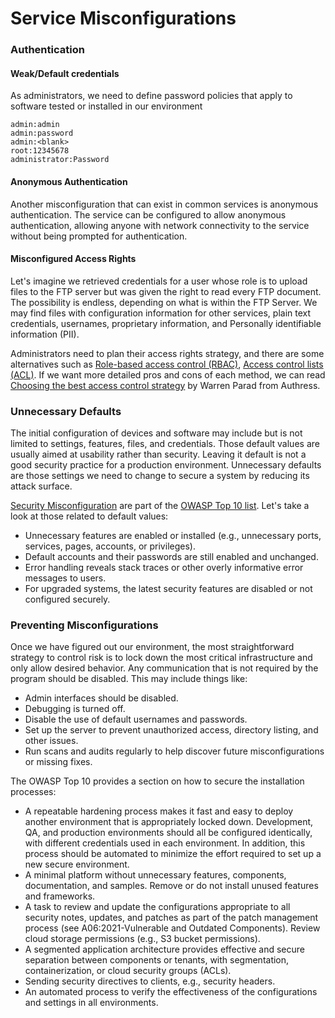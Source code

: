 # Service Misconfigurations
### Authentication
#### Weak/Default credentials
As administrators, we need to define password policies that apply to software tested or installed in our environment
```shell
admin:admin
admin:password
admin:<blank>
root:12345678
administrator:Password
```
#### Anonymous Authentication
Another misconfiguration that can exist in common services is anonymous authentication. The service can be configured to allow anonymous authentication, allowing anyone with network connectivity to the service without being prompted for authentication.
#### Misconfigured Access Rights
Let's imagine we retrieved credentials for a user whose role is to upload files to the FTP server but was given the right to read every FTP document. The possibility is endless, depending on what is within the FTP Server. We may find files with configuration information for other services, plain text credentials, usernames, proprietary information, and Personally identifiable information (PII).

Administrators need to plan their access rights strategy, and there are some alternatives such as [Role-based access control (RBAC)](https://en.wikipedia.org/wiki/Role-based_access_control), [Access control lists (ACL)](https://en.wikipedia.org/wiki/Access-control_list). If we want more detailed pros and cons of each method, we can read [Choosing the best access control strategy](https://authress.io/knowledge-base/role-based-access-control-rbac) by Warren Parad from Authress.

### Unnecessary Defaults
The initial configuration of devices and software may include but is not limited to settings, features, files, and credentials. Those default values are usually aimed at usability rather than security. Leaving it default is not a good security practice for a production environment. Unnecessary defaults are those settings we need to change to secure a system by reducing its attack surface.

[Security Misconfiguration](https://owasp.org/Top10/A05_2021-Security_Misconfiguration/) are part of the [OWASP Top 10 list](https://owasp.org/Top10/). Let's take a look at those related to default values:

- Unnecessary features are enabled or installed (e.g., unnecessary ports, services, pages, accounts, or privileges).
- Default accounts and their passwords are still enabled and unchanged.
- Error handling reveals stack traces or other overly informative error messages to users.
- For upgraded systems, the latest security features are disabled or not configured securely.

### Preventing Misconfigurations
Once we have figured out our environment, the most straightforward strategy to control risk is to lock down the most critical infrastructure and only allow desired behavior. Any communication that is not required by the program should be disabled. This may include things like:

- Admin interfaces should be disabled.
- Debugging is turned off.
- Disable the use of default usernames and passwords.
- Set up the server to prevent unauthorized access, directory listing, and other issues.
- Run scans and audits regularly to help discover future misconfigurations or missing fixes.

The OWASP Top 10 provides a section on how to secure the installation processes:

- A repeatable hardening process makes it fast and easy to deploy another environment that is appropriately locked down. Development, QA, and production environments should all be configured identically, with different credentials used in each environment. In addition, this process should be automated to minimize the effort required to set up a new secure environment.
- A minimal platform without unnecessary features, components, documentation, and samples. Remove or do not install unused features and frameworks.
- A task to review and update the configurations appropriate to all security notes, updates, and patches as part of the patch management process (see A06:2021-Vulnerable and Outdated Components). Review cloud storage permissions (e.g., S3 bucket permissions).
- A segmented application architecture provides effective and secure separation between components or tenants, with segmentation, containerization, or cloud security groups (ACLs).
- Sending security directives to clients, e.g., security headers.
- An automated process to verify the effectiveness of the configurations and settings in all environments.